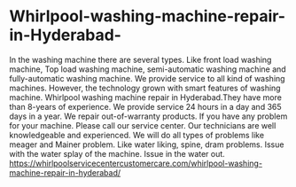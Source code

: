 # Whirlpool-washing-machine-repair-in-Hyderabad-
In the washing machine there are several types. Like front load washing machine, Top load washing machine, semi-automatic washing machine and fully-automatic washing machine. We provide service to all kind of washing machines. However, the technology grown with smart features of washing machine. Whirlpool washing machine repair in Hyderabad.They have more than 8-years of experience. We provide service 24 hours in a day and 365 days in a year. We repair out-of-warranty products. If you have any problem for your machine. Please call our service center. Our technicians are well knowledgeable and experienced. We will do all types of problems like meager and Mainer problem. Like water liking, spine, dram problems. Issue with the water splay of the machine. Issue in the water out.   https://whirlpoolservicecentercustomercare.com/whirlpool-washing-machine-repair-in-hyderabad/
